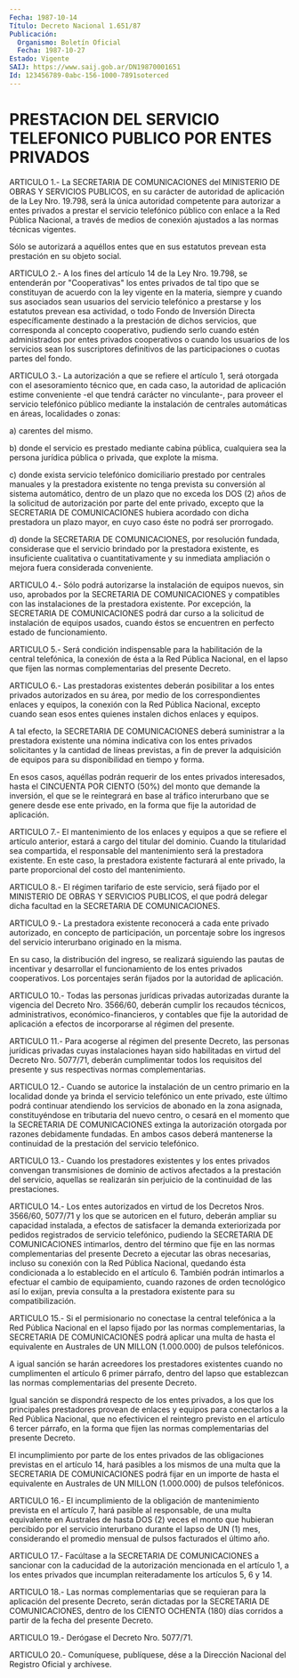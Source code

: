 ```yaml
---
Fecha: 1987-10-14
Título: Decreto Nacional 1.651/87
Publicación:
  Organismo: Boletín Oficial
  Fecha: 1987-10-27
Estado: Vigente
SAIJ: https://www.saij.gob.ar/DN19870001651
Id: 123456789-0abc-156-1000-7891soterced
---
```

# PRESTACION DEL SERVICIO TELEFONICO PUBLICO POR ENTES PRIVADOS

<a id="1"></a>
ARTICULO  1.-  La  SECRETARIA  DE  COMUNICACIONES del MINISTERIO DE OBRAS  Y  SERVICIOS  PUBLICOS,  en  su  carácter  de  autoridad  de aplicación  de  la  Ley  Nro.  19.798,  será  la   única  autoridad competente  para autorizar a entes privados a prestar  el  servicio telefónico público  con  enlace a la Red Pública Nacional, a través de medios de conexión ajustados  a  las  normas  técnicas vigentes.

Sólo  se  autorizará a aquéllos entes que en sus estatutos  prevean esta prestación en su objeto social.

<a id="2"></a>
ARTICULO  2.- A los fines del artículo 14 de la Ley Nro. 19.798, se entenderán  por  "Cooperativas"  los entes privados de tal tipo que se  constituyan  de  acuerdo  con la ley  vigente  en  la  materia, siempre  y  cuando  sus  asociados    sean  usuarios  del  servicio telefónico a prestarse y los estatutos  prevean  esa  actividad,  o todo  Fondo  de  Inversión  Directa  específicamente destinado a la prestación  de  dichos  servicios,  que  corresponda   al  concepto cooperativo,  pudiendo serlo cuando estén administrados  por  entes privados cooperativos  o  cuando los usuarios de los servicios sean los  suscriptores  definitivos  de  las  participaciones  o  cuotas partes del fondo.

<a id="3"></a>
ARTICULO  3.-  La autorización a que se refiere el artículo 1, será otorgada  con el  asesoramiento  técnico  que,  en  cada  caso,  la autoridad de  aplicación estime conveniente -el que tendrá carácter no  vinculante-,   para  proveer  el  servicio  telefónico  público mediante  la  instalación    de  centrales  automáticas  en  áreas, localidades o zonas:

a) carentes del mismo.

b)  donde  el  servicio  es  prestado    mediante  cabina  pública, cualquiera sea la persona jurídica pública  o  privada, que explote la misma.

c)  donde  exista  servicio  telefónico domiciliario  prestado  por centrales manuales y la prestadora  existente  no tenga prevista su conversión al sistema automático, dentro de un plazo  que no exceda los  DOS  (2)  años  de la solicitud de autorización por parte  del ente privado, excepto  que  la SECRETARIA DE COMUNICACIONES hubiera acordado con dicha prestadora  un plazo mayor, en cuyo caso éste no podrá ser prorrogado.

d) donde la SECRETARIA DE COMUNICACIONES,  por  resolución fundada, considerase  que el servicio brindado por la prestadora  existente, es insuficiente  cualitativa  o  cuantitativamente  y  su inmediata ampliación o mejora fuera considerada conveniente.

<a id="4"></a>
ARTICULO  4.-  Sólo  podrá  autorizarse  la  instalación de equipos nuevos,  sin uso, aprobados por la SECRETARIA DE  COMUNICACIONES  y compatibles  con  las instalaciones de la prestadora existente. Por excepción, la SECRETARIA  DE  COMUNICACIONES  podrá  dar curso a la solicitud  de  instalación  de  equipos  usados,  cuando  éstos  se encuentren en perfecto estado de funcionamiento.

<a id="5"></a>
ARTICULO  5.-  Será condición indispensable para la habilitación de la central telefónica,  la  conexión  de  ésta  a  la  Red  Pública Nacional,  en  el  lapso  que  fijen las normas complementarias del presente Decreto.

<a id="6"></a>
ARTICULO  6.-  Las prestadoras existentes deberán posibilitar a los entes privados autorizados en su área, por medio de los correspondientes  enlaces y equipos, la conexión con la Red Pública Nacional, excepto cuando  sean  esos  entes quienes instalen dichos enlaces y equipos.

A tal efecto, la SECRETARIA DE COMUNICACIONES  deberá suministrar a la  prestadora  existente  una  nómina  indicativa  con  los  entes privados solicitantes y la cantidad de líneas previstas,  a  fin de prever  la  adquisición de equipos para su disponibilidad en tiempo y forma.

En esos casos,  aquéllas  podrán  requerir  de  los  entes privados interesados,  hasta  el  CINCUENTA  POR CIENTO (50%) del monto  que demande la inversión, el que se le reintegrará  en  base al tráfico interurbano que se genere desde ese ente privado, en  la  forma que fije la autoridad de aplicación.

<a id="7"></a>
ARTICULO  7.-  El  mantenimiento  de los enlaces y equipos a que se refiere  el  artículo anterior, estará  a  cargo  del  titular  del dominio. Cuando  la  titularidad sea compartida, el responsable del mantenimiento  será la  prestadora  existente.  En  este  caso,  la prestadora  existente    facturará    al  ente  privado,  la  parte proporcional del costo del mantenimiento.

<a id="8"></a>
ARTICULO  8.-  El  régimen  tarifario de este servicio, será fijado por  el MINISTERIO DE OBRAS Y  SERVICIOS  PUBLICOS,  el  que  podrá delegar    dicha  facultad  en  la  SECRETARIA  DE  COMUNICACIONES.

<a id="9"></a>
ARTICULO  9.-  La  prestadora  existente  reconocerá  a  cada  ente privado  autorizado,  en  concepto  de participación, un porcentaje sobre los ingresos del servicio interurbano  originado en la misma.

En  su  caso,  la distribución del ingreso, se realizará  siguiendo las pautas de incentivar  y  desarrollar  el  funcionamiento de los entes privados cooperativos. Los porcentajes serán  fijados  por la autoridad de aplicación.

<a id="10"></a>
ARTICULO  10.-  Todas  las  personas jurídicas privadas autorizadas durante la vigencia del Decreto  Nro.  3566/60, deberán cumplir los recaudos   técnicos,  administrativos,  económico-financieros,    y contables  que  fije  la  autoridad  de  aplicación  a  efectos  de incorporarse al régimen del presente.

<a id="11"></a>
ARTICULO  11.-  Para  acogerse al régimen del presente Decreto, las personas  jurídicas  privadas    cuyas   instalaciones  hayan  sido habilitadas en virtud del Decreto Nro. 5077/71, deberán cumplimentar todos los requisitos del presente  y  sus  respectivas normas complementarias.

<a id="12"></a>
ARTICULO  12.-  Cuando  se  autorice  la  instalación  de un centro primario en la localidad donde ya brinda el servicio telefónico  un ente  privado, este último podrá continuar atendiendo los servicios de abonado  en  la zona asignada, constituyéndose en tributaria del nuevo  centro,  o  cesará  en  el  momento  que  la  SECRETARIA  DE COMUNICACIONES  extinga    la  autorización  otorgada  por  razones debidamente  fundadas.  En  ambos    casos   deberá  mantenerse  la continuidad de la prestación del servicio telefónico.

<a id="13"></a>
ARTICULO  13.-  Cuando  los  prestadores  existentes  y  los  entes privados convengan transmisiones de dominio de activos afectados  a la  prestación  del  servicio, aquellas se realizarán sin perjuicio de la continuidad de las prestaciones.

<a id="14"></a>
ARTICULO  14.-  Los  entes  autorizados  en  virtud de los Decretos Nros.  3566/60,  5077/71  y  los  que se autoricen  en  el  futuro, deberán ampliar su capacidad instalada,  a efectos de satisfacer la demanda  exteriorizada  por  pedidos  registrados    de    servicio telefónico,  pudiendo  la  SECRETARIA DE COMUNICACIONES intimarlos, dentro  del término que fije  en  las  normas  complementarias  del presente  Decreto  a  ejecutar  las  obras  necesarias,  incluso su conexión con la Red Pública Nacional, quedando ésta condicionada  a lo  establecido  en  el  artículo  6.  También  podrán intimarlos a efectuar  el  cambio  de  equipamiento,  cuando  razones  de  orden tecnológico   así  lo  exijan,  previa  consulta  a  la  prestadora existente para su compatibilización.

<a id="15"></a>
ARTICULO    15.-  Si  el  permisionario  no  conectase  la  central telefónica a  la  Red  Pública  Nacional en el lapso fijado por las normas  complementarias,  la  SECRETARIA  DE  COMUNICACIONES  podrá aplicar  una  multa  de hasta el equivalente  en  Australes  de  UN MILLON (1.000.000) de pulsos telefónicos.

A  igual sanción se harán  acreedores  los  prestadores  existentes cuando  no  cumplimenten  el  artículo 6 primer párrafo, dentro del lapso  que  establezcan  las normas  complementarias  del  presente Decreto.

Igual sanción se dispondrá  respecto  de  los entes privados, a los que los principales prestadores provean de  enlaces  y equipos para conectarlos  a  la  Red  Pública  Nacional,  que no efectivicen  el reintegro  previsto en el artículo 6 tercer párrafo,  en  la  forma que fijen las  normas  complementarias  del  presente Decreto.

El  incumplimiento  por  parte  de  los  entes  privados    de  las obligaciones  previstas  en  el  artículo  14,  hará pasibles a los mismos  de  una  multa  que  la SECRETARIA DE COMUNICACIONES  podrá fijar en un importe de hasta el  equivalente  en  Australes  de  UN MILLON (1.000.000) de pulsos telefónicos.

<a id="16"></a>
ARTICULO  16.-  El incumplimiento de la obligación de mantenimiento prevista en el artículo  7,  hará  pasible  al  responsable, de una multa equivalente en Australes de hasta DOS (2) veces  el monto que hubieran percibido por el servicio interurbano durante el  lapso de UN  (1)  mes, considerando el promedio mensual de pulsos facturados el último año.

<a id="17"></a>
ARTICULO  17.-  Facúltase  a  la  SECRETARIA  DE  COMUNICACIONES  a sancionar  con  la  caducidad  de  la autorización mencionada en el artículo 1, a los entes privados que  incumplan  reiteradamente los artículos 5, 6 y 14.

<a id="18"></a>
ARTICULO  18.-  Las normas complementarias que se requieran para la aplicación del presente  Decreto,  serán dictadas por la SECRETARIA DE  COMUNICACIONES,  dentro  de  los  CIENTO   OCHENTA  (180)  días corridos a partir de la fecha del presente Decreto.

<a id="19"></a>
ARTICULO 19.- Derógase el Decreto Nro. 5077/71.

<a id="20"></a>
ARTICULO    20.-  Comuníquese,  publíquese,  dése  a  la  Dirección Nacional del Registro Oficial y archívese.